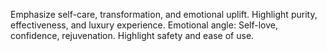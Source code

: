 Emphasize self-care, transformation, and emotional uplift.
Highlight purity, effectiveness, and luxury experience.
Emotional angle: Self-love, confidence, rejuvenation.
Highlight safety and ease of use.